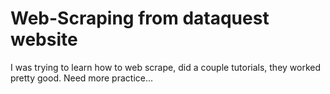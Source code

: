 # Web-Scraping from dataquest website
I was trying to learn how to web scrape, did a couple tutorials, they worked pretty good.
Need more practice...
